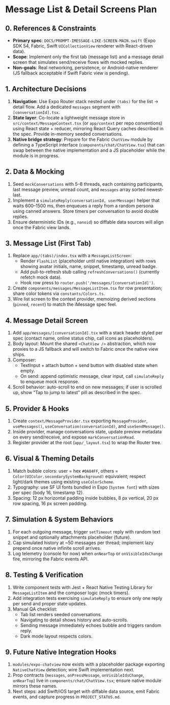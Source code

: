 # Message List & Detail Screens Plan

## 0. References & Constraints
- **Primary spec**: `DOCS/PROMPT-IMESSAGE-LIKE-SCREEN-MAIN.swift` (Expo SDK 54, Fabric, Swift `UICollectionView` renderer with React-driven data).
- **Scope**: Implement only the first tab (message list) and a message detail screen that simulates send/receive flows with mocked replies.
- **Non-goals**: Real networking, persistence, or Android-native renderer (JS fallback acceptable if Swift Fabric view is pending).

## 1. Architecture Decisions
1. **Navigation**: Use Expo Router stack nested under `(tabs)` for the list → detail flow. Add a dedicated `messages` segment with `[conversationId].tsx`.
2. **State layer**: Co-locate a lightweight message store in `src/context/MessageContext.tsx` (or `app/context` per repo conventions) using React state + reducer, mirroring React Query caches described in the spec. Provide in-memory seeded conversations.
3. **Native bridge strategy**: Prepare for the Fabric `ChatView` module by defining a TypeScript interface (`components/chat/ChatView.tsx`) that can swap between the native implementation and a JS placeholder while the module is in progress.

## 2. Data & Mocking
1. Seed `mockConversations` with 5–8 threads, each containing participants, last message preview, unread count, and `messages` array sorted newest-last.
2. Implement a `simulateReply(conversationId, userMessage)` helper that waits 600–1500 ms, then enqueues a reply from a random persona using canned answers. Store timers per conversation to avoid double replies.
3. Ensure deterministic IDs (e.g., `nanoid`) so diffable data sources will align once the Fabric view lands.

## 3. Message List (First Tab)
1. Replace `app/(tabs)/index.tsx` with a `MessageListScreen`:
   - Render `FlashList` (placeholder until native integration) with rows showing avatar initials, name, snippet, timestamp, unread badge.
   - Add pull-to-refresh stub calling `refreshConversations()` (currently refetch mock data).
   - Hook row press to `router.push('/messages/[conversationId]')`.
2. Create `components/messages/MessageListItem.tsx` for row presentation; share color tokens via `constants/Colors.ts`.
3. Wire list screen to the context provider, memoizing derived sections (`pinned`, `recent`) to match the iMessage spec feel.

## 4. Message Detail Screen
1. Add `app/messages/[conversationId].tsx` with a stack header styled per spec (contact name, online status chip, call icons as placeholders).
2. Body layout: Mount the shared `<ChatView />` abstraction, which now proxies to a JS fallback and will switch to Fabric once the native view ships.
3. Composer:
   - TextInput + attach button + send button with disabled state when empty.
   - On send: append optimistic message, clear input, call `simulateReply` to enqueue mock response.
4. Scroll behavior: auto-scroll to end on new messages; if user is scrolled up, show “Tap to jump to latest” pill as described in the spec.

## 5. Provider & Hooks
1. Create `context/MessageProvider.tsx` exporting `MessageProvider`, `useMessages()`, `useConversation(conversationId)`, and `useSendMessage()`.
2. Inside provider, manage conversations state, update preview metadata on every send/receive, and expose `markConversationRead`.
3. Register provider at the root (`app/_layout.tsx`) to wrap the Router tree.

## 6. Visual & Theming Details
1. Match bubble colors: user = hex `#0A84FF`, others = `Color(UIColor.secondarySystemBackground)` equivalent; respect light/dark themes using existing `useColorScheme`.
2. Typography: use SF UI fonts bundled in Expo (`System font`) with sizes per spec (body 16, timestamp 12).
3. Spacing: 12 px horizontal padding inside bubbles, 8 px vertical, 20 px row spacing, 16 px screen padding.

## 7. Simulation & System Behaviors
1. For each outgoing message, trigger `setTimeout` reply with random text snippet and optionally attachments placeholder (future).
2. Cap simulated history at ~50 messages per thread; implement lazy prepend once native infinite scroll arrives.
3. Log telemetry (console for now) when `onNearTop` or `onVisibleIdsChange` fire, mirroring the Fabric events API.

## 8. Testing & Verification
1. Write component tests with Jest + React Native Testing Library for `MessageListItem` and the composer logic (mock timers).
2. Add integration tests exercising `simulateReply` to ensure only one reply per send and proper state updates.
3. Manual QA checklist:
   - Tab list renders seeded conversations.
   - Navigating to detail shows history and auto-scrolls.
   - Sending message immediately echoes bubble and triggers random reply.
   - Dark mode layout respects colors.

## 9. Future Native Integration Hooks
1. `modules/expo-chatview` now exists with a placeholder package exporting `NativeChatView` detection; wire Swift implementation next.
2. Prop contracts (`messages`, `onPressMessage`, `onVisibleIdsChange`, `onNearTop`) live in `components/chat/ChatView.tsx`; ensure native module mirrors these names.
3. Next steps: add Swift/iOS target with diffable data source, emit Fabric events, and capture progress in `PROJECT_STATUS.md`.
